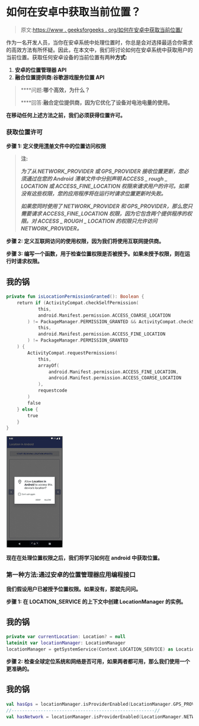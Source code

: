 # 如何在安卓中获取当前位置？

> 原文:[https://www . geeksforgeeks . org/如何在安卓中获取当前位置/](https://www.geeksforgeeks.org/how-to-get-current-location-in-android/)

作为一名开发人员，当你在安卓系统中处理位置时，你总是会对选择最适合你需求的高效方法有所怀疑。因此，在本文中，我们将讨论如何在安卓系统中获取用户的当前位置。获取任何安卓设备的当前位置有两种**方式:**

1.  ****安卓的位置管理器 API****
2.  ****融合位置提供商:谷歌游戏服务位置 API****

> ****问题:**哪个高效，为什么？**
> 
> ****回答:**融合定位提供商，因为它优化了设备对电池电量的使用。**

**在移动任何上述方法之前，我们必须获得位置许可。**

### **获取位置许可**

****步骤 1:** 定义使用[清单](https://www.geeksforgeeks.org/application-manifest-file-android/)文件中的位置访问权限**

> ****注:****
> 
> ***为了从 NETWORK_PROVIDER 或 GPS_PROVIDER 接收位置更新，您必须通过在您的 Android 清单文件中分别声明 ACCESS _ rough _ LOCATION 或 ACCESS_FINE_LOCATION 权限来请求用户的许可。如果没有这些权限，您的应用程序将在运行时请求位置更新时失败。***
> 
> ***如果您同时使用了 NETWORK_PROVIDER 和 GPS_PROVIDER，那么您只需要请求 ACCESS_FINE_LOCATION 权限，因为它包含两个提供程序的权限。对 ACCESS _ ROUGH _ LOCATION 的权限只允许访问 NETWORK_PROVIDER。***

****步骤 2:** 定义互联网访问的使用权限，因为我们将使用互联网提供商。**

****步骤 3:** 编写一个函数，用于检查位置权限是否被授予。如果未授予权限，则在运行时请求权限。**

## **我的锅**

```kt
private fun isLocationPermissionGranted(): Boolean {
    return if (ActivityCompat.checkSelfPermission(
            this,
            android.Manifest.permission.ACCESS_COARSE_LOCATION
        ) != PackageManager.PERMISSION_GRANTED && ActivityCompat.checkSelfPermission(
            this,
            android.Manifest.permission.ACCESS_FINE_LOCATION
        ) != PackageManager.PERMISSION_GRANTED
    ) {
        ActivityCompat.requestPermissions(
            this,
            arrayOf(
                android.Manifest.permission.ACCESS_FINE_LOCATION,
                android.Manifest.permission.ACCESS_COARSE_LOCATION
            ),
            requestcode
        )
        false
    } else {
        true
    }
}
```

**![](img/c9a5391adde6cbc44a1423ebc8f28982.png)**

**现在在处理位置权限之后，我们将学习如何在 android 中获取位置。**

### **第一种方法:通过安卓的位置管理器应用编程接口**

**我们假设用户已被授予位置权限。如果没有，那就先问问。**

****步骤 1:** 在 LOCATION_SERVICE 的上下文中创建 LocationManager 的实例。**

## **我的锅**

```kt
private var currentLocation: Location? = null
lateinit var locationManager: LocationManager
locationManager = getSystemService(Context.LOCATION_SERVICE) as LocationManager
```

****步骤 2:** 检查全球定位系统和网络是否可用，如果两者都可用，那么我们使用一个更准确的。**

## **我的锅**

```kt
val hasGps = locationManager.isProviderEnabled(LocationManager.GPS_PROVIDER)
//------------------------------------------------------//
val hasNetwork = locationManager.isProviderEnabled(LocationManager.NETWORK_PROVIDER)
```